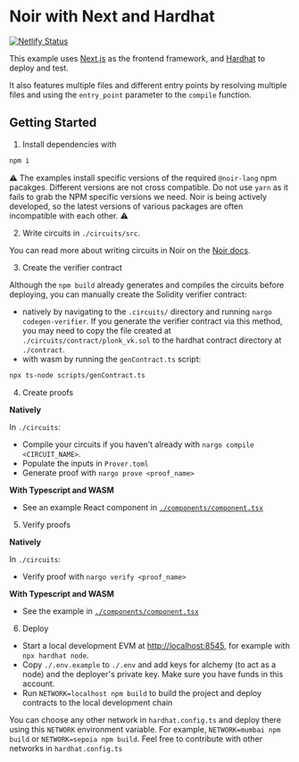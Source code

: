 # Noir with Next and Hardhat

[![Netlify Status](https://api.netlify.com/api/v1/badges/e4bd1ebc-6be1-4ed2-8be8-18f70382ae22/deploy-status)](https://app.netlify.com/sites/spiffy-lollipop-5d763a/deploys)

This example uses [Next.js](https://nextjs.org/) as the frontend framework, and [Hardhat](https://hardhat.org/) to deploy and test.

It also features multiple files and different entry points by resolving multiple files and using the `entry_point` parameter to the `compile` function.

## Getting Started

1. Install dependencies with

```bash
npm i
```

⚠️  The examples install specific versions of the required `@noir-lang` npm pacakges. Different versions are not cross compatible. Do not use `yarn` as it fails to grab the NPM specific versions we need. Noir is being actively developed, so the latest versions of various packages are often incompatible with each other. ⚠️

2. Write circuits in `./circuits/src`.

You can read more about writing circuits in Noir on the [Noir docs](https://noir-lang.org/).

3. Create the verifier contract

Although the `npm build` already generates and compiles the circuits before deploying, you can manually create the Solidity verifier contract:

- natively by navigating to the `.circuits/` directory and running `nargo codegen-verifier`. If you
  generate the verifier contract via this method, you may need to copy the file created at
  `./circuits/contract/plonk_vk.sol` to the hardhat contract directory at `./contract`.
- with wasm by running the `genContract.ts` script:

```bash
npx ts-node scripts/genContract.ts
```

4. Create proofs

**Natively**

In `./circuits`:

- Compile your circuits if you haven't already with `nargo compile <CIRCUIT_NAME>`.
- Populate the inputs in `Prover.toml`
- Generate proof with `nargo prove <proof_name>`

**With Typescript and WASM**

- See an example React component in [`./components/component.tsx`](./components/component.tsx)

5. Verify proofs

**Natively**

In `./circuits`:

- Verify proof with `nargo verify <proof_name>`

**With Typescript and WASM**

- See the example in [`./components/component.tsx`](./components/component.tsx)

6. Deploy

- Start a local development EVM at <http://localhost:8545>, for example with `npx hardhat node`.
- Copy `./.env.example` to `./.env` and add keys for alchemy (to act as a node) and the deployer's private key. Make sure you have funds in this account.
- Run `NETWORK=localhost npm build` to build the project and deploy contracts to the local development chain

You can choose any other network in `hardhat.config.ts` and deploy there using this `NETWORK` environment variable. For example, `NETWORK=mumbai npm build` or `NETWORK=sepoia npm build`. Feel free to contribute with other networks in `hardhat.config.ts`
